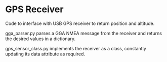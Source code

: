 # GPS Receiver

Code to interface with USB GPS receiver to return position and altitude.

gga_parser.py parses a GGA NMEA message from the receiver and returns the desired values in a dictionary.

gps_sensor_class.py implements the receiver as a class, constantly updating its data attribute as required.
